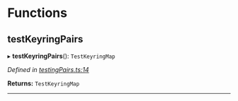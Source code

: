 

# Functions

<a id="testkeyringpairs"></a>

##  testKeyringPairs

▸ **testKeyringPairs**(): `TestKeyringMap`

*Defined in [testingPairs.ts:14](https://github.com/polkadot-js/common/blob/b1755d2/packages/keyring/src/testingPairs.ts#L14)*

**Returns:** `TestKeyringMap`

___

